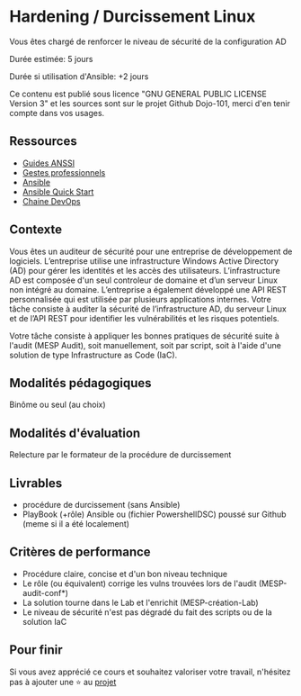 # Hardening / Durcissement Linux

Vous êtes chargé de renforcer le niveau de sécurité de la configuration AD

Durée estimée: 5 jours

Durée si utilisation d'Ansible: +2 jours

Ce contenu est publié sous licence "GNU GENERAL PUBLIC LICENSE Version 3" et les sources sont sur le projet Github Dojo-101, merci d'en tenir compte dans vos usages.

## Ressources

* [Guides ANSSI](https://cyber.gouv.fr/publications)
* [Gestes professionnels](https://github.com/Aif4thah/Dojo-101)
* [Ansible](https://www.ansible.com/)
* [Ansible Quick Start](https://docs.ansible.com/ansible/latest/getting_started/index.html)
* [Chaine DevOps](https://learn.microsoft.com/fr-fr/azure/cloud-adoption-framework/ready/considerations/devops-toolchain#azure-devops-and-github-toolchain)


## Contexte

Vous êtes un auditeur de sécurité pour une entreprise de développement de logiciels. L’entreprise utilise une infrastructure Windows Active Directory (AD) pour gérer les identités et les accès des utilisateurs. L’infrastructure AD est composée d'un seul controleur de domaine et d’un serveur Linux non intégré au domaine. L’entreprise a également développé une API REST personnalisée qui est utilisée par plusieurs applications internes. Votre tâche consiste à auditer la sécurité de l’infrastructure AD, du serveur Linux et de l’API REST pour identifier les vulnérabilités et les risques potentiels.

Votre tâche consiste à appliquer les bonnes pratiques de sécurité suite à l'audit (MESP Audit), soit manuellement, soit par script, soit à l'aide d'une solution de type Infrastructure as Code (IaC).


## Modalités pédagogiques

Binôme ou seul (au choix)


## Modalités d'évaluation

Relecture par le formateur de la procédure de durcissement


## Livrables

* procédure de durcissement (sans Ansible)
* PlayBook (+rôle) Ansible ou (fichier PowershellDSC) poussé sur Github (meme si il a été localement)


## Critères de performance

* Procédure claire, concise et d'un bon niveau technique
* Le rôle (ou équivalent) corrige les vulns trouvées lors de l'audit (MESP-audit-conf*)
* La solution tourne dans le Lab et l'enrichit (MESP-création-Lab)
* Le niveau de sécurité n'est pas dégradé du fait des scripts ou de la solution IaC


## Pour finir

Si vous avez apprécié ce cours et souhaitez valoriser votre travail, n'hésitez pas à ajouter une ⭐ au [projet](https://github.com/Aif4thah/Dojo-101)